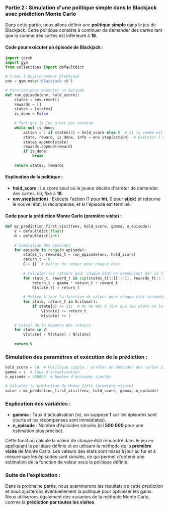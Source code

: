 ### Partie 2 : Simulation d'une politique simple dans le Blackjack avec prédiction Monte Carlo

Dans cette partie, nous allons définir une **politique simple** dans le jeu de Blackjack. Cette politique consiste à continuer de demander des cartes tant que la somme des cartes est inférieure à **18**.

#### Code pour exécuter un épisode de Blackjack :

```python
import torch
import gym
from collections import defaultdict

# Créer l'environnement Blackjack
env = gym.make('Blackjack-v0')

# Fonction pour exécuter un épisode
def run_episode(env, hold_score):
    states = env.reset()
    rewards = []
    states = [states]
    is_done = False
    
    # Tant que le jeu n'est pas terminé
    while not is_done:
        action = 1 if states[0] < hold_score else 0  # Si la somme est inférieure au score limite, "hit", sinon "stick"
        state, reward, is_done, info = env.step(action)  # Exécuter l'action
        states.append(state)
        rewards.append(reward)
        if is_done:
            break
    
    return states, rewards
```

#### Explication de la politique :
- **hold_score** : Le score seuil où le joueur décide d'arrêter de demander des cartes. Ici, fixé à **18**.
- **env.step(action)** : Exécute l'action (1 pour **hit**, 0 pour **stick**) et retourne le nouvel état, la récompense, et si l'épisode est terminé.

#### Code pour la prédiction Monte Carlo (première visite) :

```python
def mc_prediction_first_visit(env, hold_score, gamma, n_episode):
    V = defaultdict(float)
    N = defaultdict(int)
    
    # Simulation des épisodes
    for episode in range(n_episode):
        states_t, rewards_t = run_episode(env, hold_score)
        return_t = 0
        G = {}  # Valeur de retour pour chaque état
        
        # Calculer les retours pour chaque état en commençant par la fin
        for state_t, reward_t in zip(states_t[1:][::-1], rewards_t[::-1]):
            return_t = gamma * return_t + reward_t
            G[state_t] = return_t
        
        # Mettre à jour la fonction de valeur pour chaque état rencontré
        for state, return_t in G.items():
            if state[0] <= 21:  # On ne met à jour que les états où la somme est <= 21
                V[state] += return_t
                N[state] += 1
    
    # Calcul de la moyenne des retours
    for state in V:
        V[state] = V[state] / N[state]
    
    return V
```

### Simulation des paramètres et exécution de la prédiction :

```python
hold_score = 18  # Politique simple : arrêter de demander des cartes si la somme atteint 18
gamma = 1  # Taux d'actualisation
n_episode = 500000  # Nombre d'épisodes simulés

# Calculer la prédiction de Monte Carlo (première visite)
value = mc_prediction_first_visit(env, hold_score, gamma, n_episode)
```

### Explication des variables :
- **gamma** : Taux d'actualisation (ici, on suppose **1** car les épisodes sont courts et les récompenses sont immédiates).
- **n_episode** : Nombre d'épisodes simulés (ici **500 000** pour une estimation plus précise).

Cette fonction calcule la valeur de chaque état rencontré dans le jeu en appliquant la politique définie et en utilisant la méthode de la **première visite** de Monte Carlo. Les valeurs des états sont mises à jour au fur et à mesure que les épisodes sont simulés, ce qui permet d'obtenir une estimation de la fonction de valeur sous la politique définie.

### Suite de l'explication :
Dans la prochaine partie, nous examinerons les résultats de cette prédiction et nous ajusterons éventuellement la politique pour optimiser les gains. Nous utiliserons également des variantes de la méthode Monte Carlo, comme la **prédiction par toutes les visites**.

